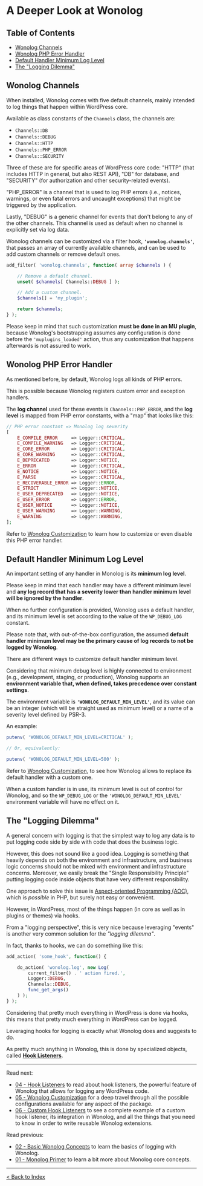 # A Deeper Look at Wonolog

## Table of Contents

- [Wonolog Channels](#wonolog-channels)
- [Wonolog PHP Error Handler](#wonolog-php-error-handler)
- [Default Handler Minimum Log Level](#default-handler-minimum-log-level)
- [The "Logging Dilemma"](#the-logging-dilemma")


## Wonolog Channels

When installed, Wonolog comes with five default channels, mainly intended to log things that happen within WordPress core.

Available as class constants of the `Channels` class, the channels are:

- `Channels::DB`
- `Channels::DEBUG`
- `Channels::HTTP`
- `Channels::PHP_ERROR`
- `Channels::SECURITY`

Three of these are for specific areas of WordPress core code: "HTTP" (that includes HTTP in general, but also REST API), "DB" for database, and "SECURITY" (for authorization and other security-related events).

"PHP_ERROR" is a channel that is used to log PHP errors (i.e., notices, warnings, or even fatal errors and uncaught exceptions) that might be triggered by the application.

Lastly, "DEBUG" is a generic channel for events that don't belong to any of the other channels.
This channel is used as default when no channel is explicitly set via log data.

Wonolog channels can be customized via a filter hook, **`'wonolog.channels'`**, that passes an array of currently available channels, and can be used to add custom channels or remove default ones.

```php
add_filter( 'wonolog.channels', function( array $channels ) {

    // Remove a default channel.
    unset( $channels[ Channels::DEBUG ] );

    // Add a custom channel.
    $channels[] = 'my_plugin';

    return $channels;
} );
```

Please keep in mind that such customization **must be done in an MU plugin**, because Wonolog's bootstrapping assumes any configuration is done before the `'muplugins_loaded'` action, thus any customization that happens afterwards is not assured to work.


## Wonolog PHP Error Handler

As mentioned before, by default, Wonolog logs all kinds of PHP errors.

This is possible because Wonolog registers custom error and exception handlers.

The **log channel** used for these events is `Channels::PHP_ERROR`, and the **log level** is mapped from PHP error constants, with a "map" that looks like this:

```php
// PHP error constant => Monolog log severity
[
    E_COMPILE_ERROR     => Logger::CRITICAL,
    E_COMPILE_WARNING   => Logger::CRITICAL,
    E_CORE_ERROR        => Logger::CRITICAL,
    E_CORE_WARNING      => Logger::CRITICAL,
    E_DEPRECATED        => Logger::NOTICE,
    E_ERROR             => Logger::CRITICAL,
    E_NOTICE            => Logger::NOTICE,
    E_PARSE             => Logger::CRITICAL,
    E_RECOVERABLE_ERROR => Logger::ERROR,
    E_STRICT            => Logger::NOTICE,
    E_USER_DEPRECATED   => Logger::NOTICE,
    E_USER_ERROR        => Logger::ERROR,
    E_USER_NOTICE       => Logger::NOTICE,
    E_USER_WARNING      => Logger::WARNING,
    E_WARNING           => Logger::WARNING,
];
```

Refer to [Wonolog Customization](05-wonolog-customization.md) to learn how to customize or even disable this PHP error handler.


## Default Handler Minimum Log Level

An important setting of any handler in Monolog is its **minimum log level**.

Please keep in mind that each handler may have a different minimum level and **any log record that has a severity lower than handler minimum level will be ignored by the handler**.

When no further configuration is provided, Wonolog uses a default handler, and its minimum level is set according to the value of the `WP_DEBUG_LOG` constant.

Please note that, with out-of-the-box configuration, the assumed **default handler minimum level may be the primary cause of log records to not be logged by Wonolog**.

There are different ways to customize default handler minimum level.

Considering that minimum debug level is highly connected to environment (e.g., development, staging, or production), Wonolog supports an **environment variable that, when defined, takes precedence over constant settings**.

The environment variable is **`'WONOLOG_DEFAULT_MIN_LEVEL'`**, and its value can be an integer (which will be straight used as minimum level) or a name of a severity level defined by PSR-3.

An example:

```php
putenv( 'WONOLOG_DEFAULT_MIN_LEVEL=CRITICAL' );

// Or, equivalently:

putenv( 'WONOLOG_DEFAULT_MIN_LEVEL=500' );
```

Refer to [Wonolog Customization](05-wonolog-customization.md), to see how Wonolog allows to replace its default handler with a custom one.

When a custom handler is in use, its minimum level is out of control for Wonolog, and so the `WP_DEBUG_LOG` or the `'WONOLOG_DEFAULT_MIN_LEVEL'` environment variable will have no effect on it.


## The "Logging Dilemma"

A general concern with logging is that the simplest way to log any data is to put logging code side by side with code that does the business logic.

However, this does not sound like a good idea.
Logging is something that heavily depends on both the environment and infrastructure, and business logic concerns should not be mixed with environment and infrastructure concerns.
Moreover, we easily break the "Single Responsibility Principle" putting logging code inside objects that have very different responsibility.

One approach to solve this issue is [Aspect-oriented Programming (AOC)](https://en.wikipedia.org/wiki/Aspect-oriented_programming), which is _possible_ in PHP, but surely not easy or convenient.

However, in WordPress, most of the things happen (in core as well as in plugins or themes) via hooks.

From a "logging perspective", this is very nice because leveraging "events" is another very common solution for the _"logging dilemma"_.

In fact, thanks to hooks, we can do something like this:

```php
add_action( 'some_hook', function() {

    do_action( 'wonolog.log', new Log(
        current_filter() . ' action fired.',
        Logger::DEBUG,
        Channels::DEBUG,
        func_get_args()
    ) );
} );
```

Considering that pretty much everything in WordPress is done via hooks, this means that pretty much everything in WordPress can be logged.

Leveraging hooks for logging is exactly what Wonolog does and suggests to do.

As pretty much anything in Wonolog, this is done by specialized objects, called [**Hook Listeners**](04-hook-listeners.md).


----

Read next:

- [04 - Hook Listeners](04-hook-listeners.md) to read about hook listeners, the powerful feature of Wonolog that allows for logging any WordPress code.
- [05 - Wonolog Customization](05-wonolog-customization.md) for a deep travel through all the possible configurations available for any aspect of the package.
- [06 - Custom Hook Listeners](06-custom-hook-listeners.md) to see a complete example of a custom hook listener, its integration in Wonolog, and all the things that you need to know in order to write reusable Wonolog extensions.

Read previous: 

- [02 - Basic Wonolog Concepts](02-basic-wonolog-concepts.md) to learn the basics of logging with Wonolog.
- [01 - Monolog Primer](01-monolog-primer.md) to learn a bit more about Monolog core concepts.

-------

[< Back to Index](https://github.com/inpsyde/wonolog/)
